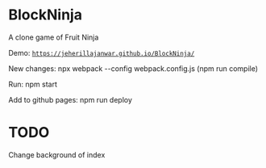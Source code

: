 # BlockNinja
A clone game of Fruit Ninja

Demo: <code><a href="https://jeherillajanwar.github.io/BlockNinja/">https://jeherillajanwar.github.io/BlockNinja/</a></code>

New changes: npx webpack --config webpack.config.js (npm run compile)

Run: npm start

Add to github pages: npm run deploy

# TODO

Change background of index